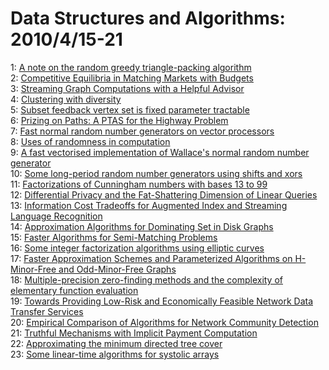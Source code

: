 # Data Structures and Algorithms: 2010/4/15-21  
1: [A note on the random greedy triangle-packing algorithm](https://doi.org/10.48550/arXiv.1004.2418)  
2: [Competitive Equilibria in Matching Markets with Budgets](https://doi.org/10.48550/arXiv.1004.2565)  
3: [Streaming Graph Computations with a Helpful Advisor](https://doi.org/10.48550/arXiv.1004.2899)  
4: [Clustering with diversity](https://doi.org/10.48550/arXiv.1004.2968)  
5: [Subset feedback vertex set is fixed parameter tractable](https://doi.org/10.48550/arXiv.1004.2972)  
6: [Prizing on Paths: A PTAS for the Highway Problem](https://doi.org/10.48550/arXiv.1004.3051)  
7: [Fast normal random number generators on vector processors](https://doi.org/10.48550/arXiv.1004.3105)  
8: [Uses of randomness in computation](https://doi.org/10.48550/arXiv.1004.3108)  
9: [A fast vectorised implementation of Wallace's normal random number  generator](https://doi.org/10.48550/arXiv.1004.3114)  
10: [Some long-period random number generators using shifts and xors](https://doi.org/10.48550/arXiv.1004.3115)  
11: [Factorizations of Cunningham numbers with bases 13 to 99](https://doi.org/10.48550/arXiv.1004.3169)  
12: [Differential Privacy and the Fat-Shattering Dimension of Linear Queries](https://doi.org/10.48550/arXiv.1004.3205)  
13: [Information Cost Tradeoffs for Augmented Index and Streaming Language  Recognition](https://doi.org/10.48550/arXiv.1004.3304)  
14: [Approximation Algorithms for Dominating Set in Disk Graphs](https://doi.org/10.48550/arXiv.1004.3320)  
15: [Faster Algorithms for Semi-Matching Problems](https://doi.org/10.48550/arXiv.1004.3363)  
16: [Some integer factorization algorithms using elliptic curves](https://doi.org/10.48550/arXiv.1004.3366)  
17: [Faster Approximation Schemes and Parameterized Algorithms on  H-Minor-Free and Odd-Minor-Free Graphs](https://doi.org/10.48550/arXiv.1004.3392)  
18: [Multiple-precision zero-finding methods and the complexity of elementary  function evaluation](https://doi.org/10.48550/arXiv.1004.3412)  
19: [Towards Providing Low-Risk and Economically Feasible Network Data  Transfer Services](https://doi.org/10.48550/arXiv.1004.3452)  
20: [Empirical Comparison of Algorithms for Network Community Detection](https://doi.org/10.48550/arXiv.1004.3539)  
21: [Truthful Mechanisms with Implicit Payment Computation](https://doi.org/10.48550/arXiv.1004.3630)  
22: [Approximating the minimum directed tree cover](https://doi.org/10.48550/arXiv.1004.3668)  
23: [Some linear-time algorithms for systolic arrays](https://doi.org/10.48550/arXiv.1004.3716)  